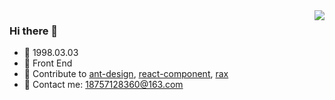<img align="right" src="https://github-readme-stats.vercel.app/api?username=huangkairan&show_icons=true&icon_color=CE1D2D&text_color=718096&bg_color=ffffff&hide_title=true" />

### Hi there 👋

- 🤔 1998.03.03
- 📙 Front End
- 🔨 Contribute to [ant-design](https://github.com/ant-design/ant-design), [react-component](https://github.com/react-component), [rax](https://github.com/alibaba/rax)
- 💬 Contact me: 18757128360@163.com
